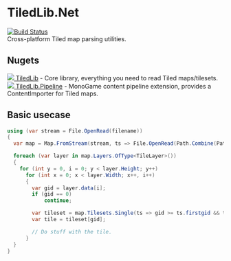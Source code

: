 # TiledLib.Net
[![Build Status](https://dev.azure.com/RagathGithub/TiledLib/_apis/build/status/TiledLib-CI?branchName=master)](https://dev.azure.com/RagathGithub/TiledLib/_build/latest?definitionId=1&branchName=master)  
Cross-platform Tiled map parsing utilities.

## Nugets
[![](Docs/Images/nuget.png) TiledLib](https://www.nuget.org/packages/TiledLib/) - Core library, everything you need to read Tiled maps/tilesets.  
[![](Docs/Images/nuget.png) TiledLib.Pipeline](https://www.nuget.org/packages/TiledLib.Pipeline/) - MonoGame content pipeline extension, provides a ContentImporter for Tiled maps.  

## Basic usecase
```csharp
using (var stream = File.OpenRead(filename))
{
  var map = Map.FromStream(stream, ts => File.OpenRead(Path.Combine(Path.GetDirectoryName(filename), ts.source)));

  foreach (var layer in map.Layers.OfType<TileLayer>())
  {
    for (int y = 0, i = 0; y < layer.Height; y++)
      for (int x = 0; x < layer.Width; x++, i++)
      {
        var gid = layer.data[i];
        if (gid == 0)
            continue;

        var tileset = map.Tilesets.Single(ts => gid >= ts.firstgid && ts.firstgid + ts.TileCount > gid);
        var tile = tileset[gid];

        // Do stuff with the tile.
      }
  }
}
```
